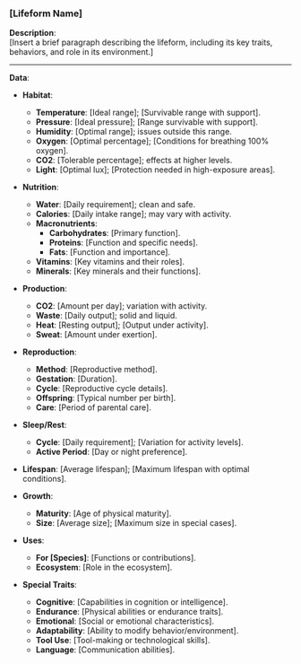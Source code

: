 ### **[Lifeform Name]**

**Description**:  
[Insert a brief paragraph describing the lifeform, including its key traits, behaviors, and role in its environment.]

---

**Data**:

- **Habitat**:
  - **Temperature**: [Ideal range]; [Survivable range with support].
  - **Pressure**: [Ideal pressure]; [Range survivable with support].
  - **Humidity**: [Optimal range]; issues outside this range.
  - **Oxygen**: [Optimal percentage]; [Conditions for breathing 100% oxygen].
  - **CO2**: [Tolerable percentage]; effects at higher levels.
  - **Light**: [Optimal lux]; [Protection needed in high-exposure areas].

- **Nutrition**:
  - **Water**: [Daily requirement]; clean and safe.
  - **Calories**: [Daily intake range]; may vary with activity.
  - **Macronutrients**: 
    - **Carbohydrates**: [Primary function].
    - **Proteins**: [Function and specific needs].
    - **Fats**: [Function and importance].
  - **Vitamins**: [Key vitamins and their roles].
  - **Minerals**: [Key minerals and their functions].

- **Production**:
  - **CO2**: [Amount per day]; variation with activity.
  - **Waste**: [Daily output]; solid and liquid.
  - **Heat**: [Resting output]; [Output under activity].
  - **Sweat**: [Amount under exertion].

- **Reproduction**:
  - **Method**: [Reproductive method].
  - **Gestation**: [Duration].
  - **Cycle**: [Reproductive cycle details].
  - **Offspring**: [Typical number per birth].
  - **Care**: [Period of parental care].

- **Sleep/Rest**:
  - **Cycle**: [Daily requirement]; [Variation for activity levels].
  - **Active Period**: [Day or night preference].

- **Lifespan**: [Average lifespan]; [Maximum lifespan with optimal conditions].
- **Growth**:
  - **Maturity**: [Age of physical maturity].
  - **Size**: [Average size]; [Maximum size in special cases].

- **Uses**:
  - **For [Species]**: [Functions or contributions].
  - **Ecosystem**: [Role in the ecosystem].

- **Special Traits**:
  - **Cognitive**: [Capabilities in cognition or intelligence].
  - **Endurance**: [Physical abilities or endurance traits].
  - **Emotional**: [Social or emotional characteristics].
  - **Adaptability**: [Ability to modify behavior/environment].
  - **Tool Use**: [Tool-making or technological skills].
  - **Language**: [Communication abilities].